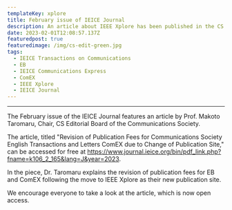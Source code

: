 ```yaml
---
templateKey: xplore
title: February issue of IEICE Journal
description: An article about IEEE Xplore has been published in the CS Society page of the February issue of IEICE Journal.
date: 2023-02-01T12:08:57.137Z
featuredpost: true
featuredimage: /img/cs-edit-green.jpg
tags:
  - IEICE Transactions on Communications
  - EB
  - IEICE Communications Express
  - ComEX
  - IEEE Xplore
  - IEICE Journal
---
```


---

The February issue of the IEICE Journal features an article by Prof. Makoto Taromaru, Chair, CS Editorial Board of the Communications Society.

The article, titled "Revision of Publication Fees for Communications Society English Transactions and Letters ComEX due to Change of Publication Site," can be accessed for free at https://www.journal.ieice.org/bin/pdf_link.php?fname=k106_2_165&lang=J&year=2023.

In the piece, Dr. Taromaru explains the revision of publication fees for EB and ComEX following the move to IEEE Xplore as their new publication site.

We encourage everyone to take a look at the article, which is now open access.
